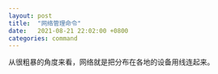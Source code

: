 ```yaml
---
layout: post
title:  "网络管理命令"
date:   2021-08-21 22:02:00 +0800
categories: command
---
```


从很粗暴的角度来看，网络就是把分布在各地的设备用线连起来。
